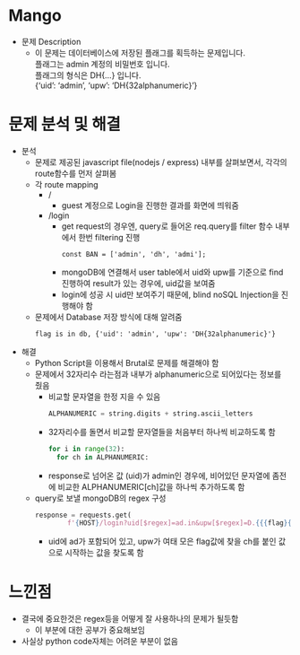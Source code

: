 # Mango

* 문제 Description
  * 이 문제는 데이터베이스에 저장된 플래그를 획득하는 문제입니다.\
    플래그는 admin 계정의 비밀번호 입니다.\
    플래그의 형식은 DH{…} 입니다.\
    {‘uid’: ‘admin’, ‘upw’: ‘DH{32alphanumeric}’}

# 문제 분석 및 해결
* 분석
  * 문제로 제공된 javascript file(nodejs / express) 내부를 살펴보면서, 각각의 route함수를 먼저 살펴봄
  * 각 route mapping
    * /
      * guest 계정으로 Login을 진행한 결과를 화면에 띄워줌
    * /login
      * get request의 경우엔, query로 들어온 req.query를 filter 함수 내부에서 한번 filtering 진행
        ```
        const BAN = ['admin', 'dh', 'admi'];
        ```
      * mongoDB에 연결해서 user table에서 uid와 upw를 기준으로 find 진행하여 result가 있는 경우에, uid값을 보여줌
      * login에 성공 시 uid만 보여주기 때문에, blind noSQL Injection을 진행해야 함
  * 문제에서 Database 저장 방식에 대해 알려줌
    ```
    flag is in db, {'uid': 'admin', 'upw': 'DH{32alphanumeric}'}
    ```
* 해결
  * Python Script을 이용해서 Brutal로 문제를 해결해야 함
  * 문제에서 32자리수 라는점과 내부가 alphanumeric으로 되어있다는 정보를 줬음
    * 비교할 문자열을 한정 지을 수 있음
      ```python
      ALPHANUMERIC = string.digits + string.ascii_letters
      ```
    * 32자리수를 돌면서 비교할 문자열들을 처음부터 하나씩 비교하도록 함
      ```python
      for i in range(32):
        for ch in ALPHANUMERIC:
      ```
    * response로 넘어온 값 (uid)가 admin인 경우에, 비어있던 문자열에 좀전에 비교한 ALPHANUMERIC[ch]값을 하나씩 추가하도록 함
  * query로 보낼 mongoDB의 regex 구성
    ```python
    response = requests.get(
            f'{HOST}/login?uid[$regex]=ad.in&upw[$regex]=D.{{{flag}{ch}')
    ```
    * uid에 ad가 포함되어 있고, upw가 여태 모은 flag값에 찾을 ch를 붙인 값으로 시작하는 값을 찾도록 함
# 느낀점
* 결국에 중요한것은 regex등을 어떻게 잘 사용하나의 문제가 될듯함
  * 이 부분에 대한 공부가 중요해보임
* 사실상 python code자체는 어려운 부분이 없음
